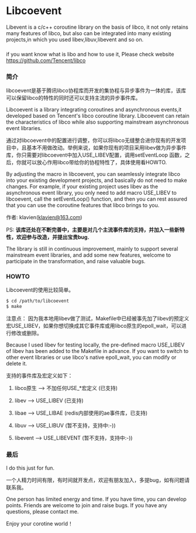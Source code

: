 Libcoevent
===

Libevent is a c/c++ coroutine library on the basis of libco, it not only retains many features of libco, but also can be integrated into many existing projects,in which you used libev,libuv,libevent and so on.

###
if you want know what is libo and how to use it, Please check website https://github.com/Tencent/libco

### 简介

libcoevent是基于腾讯libco协程库而开发的集协程与异步事件为一体的库，该库可以保留libco的特性的同时还可以支持主流的异步事件库。

Libcoevent is a library integrating coroutines and asynchronous events,it developed based on Tencent's libco coroutine library. Libcoevent can retain the characteristics of libco while also supporting mainstream asynchronous event libraries.

通过对libcoevent中的配置进行调整，你可以将libco无缝整合进你现有的开发项目中，且基本不用做改动。举例来说，如果你现有的项目采用libev做为异步事件库，你只需要对libcoevent中加入USE_LIBEV配置，调用setEventLoop 函数，之后，你就可以放心作用libco带给你的协程特性了，具体使用看HOWTO.

By adjusting the macro in libcoevent, you can seamlessly integrate libco into your existing development projects, and basically do not need to make changes. For example, if your existing project uses libev as the asynchronous event library, you only need to add macro USE_LIBEV to libcoevent, call the setEventLoop() function, and then you can rest assured that you can use the coroutine features that libco brings to you. 

作者: klavien(klavien@163.com) 

PS: **该库还处在不断完善中，主要是对几个主流事件库的支持，并加入一些新特性，欢迎参与改造，并提出宝贵bug.**

The library is still in continuous improvement, mainly to support several mainstream event libraries, and add some new features, welcome to participate in the transformation, and raise valuable bugs.

### HOWTO

Libcoevent的使用比较简单。

```bash
$ cd /path/to/libcoevent
$ make
```
注意点：
因为我本地用libev做了测试，Makefile中已经被事先加了libev的预定义宏USE_LIBEV，如果你想切换成其它事件库或用libco原生的epoll_wait，可以进行修改或删除。

Because I used libev for testing locally, the pre-defined macro USE_LIBEV of libev has been added to the Makefile in advance. If you want to switch to other event libraries or use libco's native epoll_wait, you can modify or delete it.

支持的事件库及宏定义如下：

1. libco原生 --> 不加任何USE_*宏定义 (已支持)  

2. libev    --> USE_LIBEV    (已支持)  

3. libae    --> USE_LIBAE    (redis内部使用的ae事件库，已支持)  

4. libuv    --> USE_LIBUV    (暂不支持，支持中:-))  

5. libevent --> USE_LIBEVENT (暂不支持，支持中:-))  


### 最后

I do this just for fun.

一个人精力时间有限，有时间就开发点，欢迎有朋友加入，多提bug，如有问题请联系我。

One person has limited energy and time. If you have time, you can develop points. Friends are welcome to join and raise bugs. If you have any questions, please contact me.

Enjoy your corotine world！
